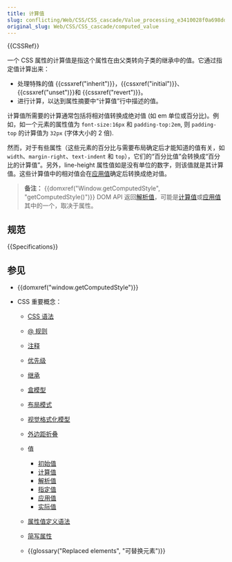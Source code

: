 ```yaml
---
title: 计算值
slug: conflicting/Web/CSS/CSS_cascade/Value_processing_e3410028f0a698ddd9f74225ea8d122c0a582707d683fdd173e681e62003518d
original_slug: Web/CSS/CSS_cascade/computed_value
---
```


{{CSSRef}}

一个 CSS 属性的计算值是指这个属性在由父类转向子类的继承中的值。它通过指定值计算出来：

- 处理特殊的值 {{cssxref("inherit")}}，{{cssxref("initial")}}、{{cssxref("unset")}}和 {{cssxref("revert")}}。
- 进行计算，以达到属性摘要中“计算值”行中描述的值。

计算值所需要的计算通常包括将相对值转换成绝对值 (如 em 单位或百分比)。例如，如一个元素的属性值为 `font-size:16px` 和 `padding-top:2em`, 则 `padding-top` 的计算值为 `32px` (字体大小的 2 倍).

然而，对于有些属性（这些元素的百分比与需要布局确定后才能知道的值有关，如 `width`、`margin-right`、`text-indent` 和 `top`），它们的“百分比值”会转换成“百分比的计算值”。另外，line-height 属性值如是没有单位的数字，则该值就是其计算值。这些计算值中的相对值会在[应用值](/zh-CN/docs/Web/CSS/CSS_cascade/used_value)确定后转换成绝对值。

> **备注：** {{domxref("Window.getComputedStyle", "getComputedStyle()")}} DOM API 返回[解析值](/zh-CN/docs/Web/CSS/resolved_value)，可能是[计算值](/zh-CN/docs/Web/CSS/CSS_cascade/computed_value)或[应用值](/zh-CN/docs/Web/CSS/CSS_cascade/used_value)其中的一个，取决于属性。

## 规范

{{Specifications}}

## 参见

- {{domxref("window.getComputedStyle")}}
- CSS 重要概念：

  - [CSS 语法](/zh-CN/docs/Web/CSS/CSS_syntax/Syntax)
  - [@ 规则](/zh-CN/docs/Web/CSS/CSS_syntax/At-rule)
  - [注释](/zh-CN/docs/Web/CSS/CSS_syntax/Comments)
  - [优先级](/zh-CN/docs/Web/CSS/CSS_cascade/Specificity)
  - [继承](/zh-CN/docs/Web/CSS/CSS_cascade/Inheritance)
  - [盒模型](/zh-CN/docs/Web/CSS/CSS_box_model/Introduction_to_the_CSS_box_model)
  - [布局模式](/zh-CN/docs/Glossary/Layout_mode)
  - [视觉格式化模型](/zh-CN/docs/Web/CSS/CSS_display/Visual_formatting_model)
  - [外边距折叠](/zh-CN/docs/Web/CSS/CSS_box_model/Mastering_margin_collapsing)
  - 值

    - [初始值](/zh-CN/docs/Web/CSS/CSS_cascade/initial_value)
    - [计算值](/zh-CN/docs/Web/CSS/CSS_cascade/computed_value)
    - [解析值](/zh-CN/docs/Web/CSS/resolved_value)
    - [指定值](/zh-CN/docs/Web/CSS/CSS_cascade/specified_value)
    - [应用值](/zh-CN/docs/Web/CSS/CSS_cascade/used_value)
    - [实际值](/zh-CN/docs/Web/CSS/CSS_cascade/actual_value)

  - [属性值定义语法](/zh-CN/docs/Web/CSS/CSS_Values_and_Units/Value_definition_syntax)
  - [简写属性](/zh-CN/docs/Web/CSS/CSS_cascade/Shorthand_properties)
  - {{glossary("Replaced elements", "可替换元素")}}
